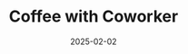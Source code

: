 ---
title: Coffee with Coworker
fulltitle: Coffee with Coworker
date: 2025-02-02
tags:
- 2025
characters:
- rin
categories:
- clothing & uniforms
- comics
keywords:
- 2025
rgb: 217, 83, 110
url: /stories/coffee-with-coworker/
image: /images/fullres/coworker.jpg
caption: Getting coffee with your [rude coworker](/characters/rin) before work
---